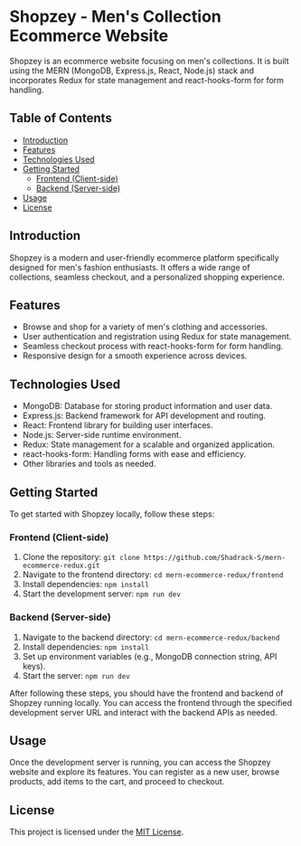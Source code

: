 # Shopzey - Men's Collection Ecommerce Website

Shopzey is an ecommerce website focusing on men's collections. It is built using the MERN (MongoDB, Express.js, React, Node.js) stack and incorporates Redux for state management and react-hooks-form for form handling.

## Table of Contents

- [Introduction](#introduction)
- [Features](#features)
- [Technologies Used](#technologies-used)
- [Getting Started](#getting-started)
  - [Frontend (Client-side)](#frontend-client-side)
  - [Backend (Server-side)](#backend-server-side)
- [Usage](#usage)
- [License](#license)

## Introduction

Shopzey is a modern and user-friendly ecommerce platform specifically designed for men's fashion enthusiasts. It offers a wide range of collections, seamless checkout, and a personalized shopping experience.

## Features

- Browse and shop for a variety of men's clothing and accessories.
- User authentication and registration using Redux for state management.
- Seamless checkout process with react-hooks-form for form handling.
- Responsive design for a smooth experience across devices.

## Technologies Used

- MongoDB: Database for storing product information and user data.
- Express.js: Backend framework for API development and routing.
- React: Frontend library for building user interfaces.
- Node.js: Server-side runtime environment.
- Redux: State management for a scalable and organized application.
- react-hooks-form: Handling forms with ease and efficiency.
- Other libraries and tools as needed.

## Getting Started

To get started with Shopzey locally, follow these steps:

### Frontend (Client-side)

1. Clone the repository: `git clone https://github.com/Shadrack-S/mern-ecommerce-redux.git`
2. Navigate to the frontend directory: `cd mern-ecommerce-redux/frontend`
3. Install dependencies: `npm install`
4. Start the development server: `npm run dev`

### Backend (Server-side)

1. Navigate to the backend directory: `cd mern-ecommerce-redux/backend`
2. Install dependencies: `npm install`
3. Set up environment variables (e.g., MongoDB connection string, API keys).
4. Start the server: `npm run dev`

After following these steps, you should have the frontend and backend of Shopzey running locally. You can access the frontend through the specified development server URL and interact with the backend APIs as needed.

## Usage

Once the development server is running, you can access the Shopzey website and explore its features. You can register as a new user, browse products, add items to the cart, and proceed to checkout.

## License

This project is licensed under the [MIT License](https://opensource.org/licenses/MIT).
